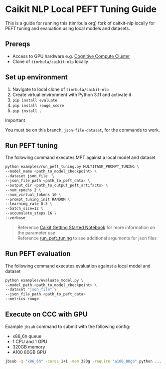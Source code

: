 # Caikit NLP Local PEFT Tuning Guide

This is a guide for running this (timrbula org) fork of caitkit-nlp locally for PEFT tuning and evaluation using local models and datasets.

## Prereqs

- Access to GPU hardware e.g. [Cognitive Compute Cluster](http://ccc.pok.ibm.com:1313/)
- Clone of `timrbula/caikit-nlp` locally

## Set up environment

1. Navigate to local clone of `timrbula/caikit-nlp`
2. Create virtual environment with Python 3.11 and activate it
3. `pip install evaluate`
4. `pip install rouge_score`
5. `pip install .`

> [!IMPORTANT]
> You must be on this branch, `json-file-dataset`, for the commands to work. 

## Run PEFT tuning

The following command executes MPT against a local model and dataset

```sh
python examples/run_peft_tuning.py MULTITASK_PROMPT_TUNING \
--model_name <path_to_model_checkpoint> \
--dataset json_file  \
--json_file_path <path_to_peft_data> \
--output_dir <path_to_output_peft_artifacts> \
--num_epochs 2 \
--num_virtual_tokens 10 \
--prompt_tuning_init RANDOM \
--learning_rate 0.3 \
--batch_size=12 \
--accumulate_steps 16 \
--verbose
```

> Reference [Caikit Getting Started Notebook](Caikit_Getting_Started.ipynb) for more information on the parameter use  
> Reference [run_peft_tuning](https://github.com/timrbula/caikit-nlp/blob/json-file-dataset/examples/run_peft_tuning.py#L245) to see additional arguments for json files


## Run PEFT evaluation

The following command executes evaluation against a local model and dataset

```sh
python examples/evaluate_model.py \
--model_path <path_to_model_checkpoint> \
--dataset "json_file" \
--json_file_path <path_to_peft_data>
--metrics rouge
```



## Execute on CCC with GPU

Example `jbsub` command to submit with the following config:

- x86_6h queue
- 1 CPU and 1 GPU
- 320GB memory
- A100 80GB GPU

```sh
jbsub -q "x86_6h" -cores 1+1 -mem 320g -require "a100_80gb" python ...
```
